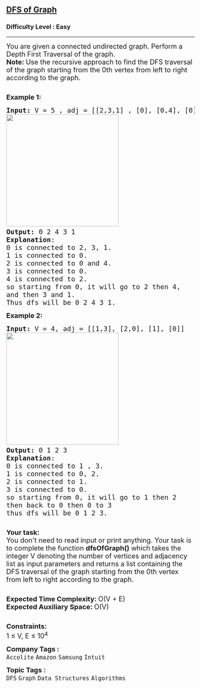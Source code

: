 <h2><a href="https://www.geeksforgeeks.org/problems/depth-first-traversal-for-a-graph/1?page=1&category=DFS,Reverse&sortBy=submissions">DFS of Graph</a></h2><h3>Difficulty Level : Easy</h3><hr><div class="problems_problem_content__Xm_eO"><p><span style="font-size: 18px;">You are given a connected undirected graph. Perform a Depth First Traversal of the graph.</span><br><span style="font-size: 18px;"><strong>Note: </strong>Use the recursive approach to</span><span style="font-size: 18px;">&nbsp;find the DFS traversal of the graph starting from the 0th vertex from left to right according to the graph.</span></p>
<p><br><span style="font-size: 18px;"><strong>Example 1:</strong></span></p>
<pre><span style="font-size: 18px;"><strong>Input: </strong>V = 5 , adj = [[2,3,1] , [0], [0,4], [0], [2]]
</span><img style="height: 300px; width: 300px;" src="https://media.geeksforgeeks.org/img-practice/graph-1659528381.png" alt=""><span style="font-size: 18px;">
<strong>Output:</strong> 0 2 4 3 1
<strong>Explanation</strong>: 
0 is connected to 2, 3, 1.
1 is connected to 0.
2 is connected to 0 and 4.
3 is connected to 0.
4 is connected to 2.
so starting from 0, it will go to 2 then 4,
and then 3 and 1.
Thus dfs will be 0 2 4 3 1.</span>
</pre>
<p><span style="font-size: 18px;"><strong>Example 2:</strong></span></p>
<pre><span style="font-size: 18px;"><strong>Input:</strong> V = 4, adj = [[1,3], [2,0], [1], [0]]
</span><img style="height: 300px; width: 300px;" src="https://media.geeksforgeeks.org/img-practice/graph(1)-1659528893.png" alt=""><span style="font-size: 18px;">
<strong>Output:</strong> 0 1 2 3
<strong>Explanation</strong>:
0 is connected to 1 , 3.
1 is connected to 0, 2. 
2 is connected to 1.
3 is connected to 0. 
so starting from 0, it will go to 1 then 2
then back to 0 then 0 to 3
thus dfs will be 0 1 2 3. </span>
</pre>
<p><br><span style="font-size: 18px;"><strong>Your task:</strong><br>You don't need to read input or print anything. Your task is to complete the function&nbsp;<strong>dfsOfGraph()</strong>&nbsp;which takes the integer V denoting the number of vertices and adjacency list as input parameters and returns a list containing the DFS traversal of the graph starting from the 0th vertex from left to right according to the graph.</span></p>
<p><br><span style="font-size: 18px;"><strong>Expected Time Complexity:&nbsp;</strong>O(V + E)<br><strong>Expected Auxiliary Space:&nbsp;</strong>O(V)</span></p>
<p><br><span style="font-size: 18px;"><strong>Constraints:</strong><br>1 ≤ V, E ≤ 10<sup>4</sup></span></p></div><p><span style=font-size:18px><strong>Company Tags : </strong><br><code>Accolite</code>&nbsp;<code>Amazon</code>&nbsp;<code>Samsung</code>&nbsp;<code>Intuit</code>&nbsp;<br><p><span style=font-size:18px><strong>Topic Tags : </strong><br><code>DFS</code>&nbsp;<code>Graph</code>&nbsp;<code>Data Structures</code>&nbsp;<code>Algorithms</code>&nbsp;